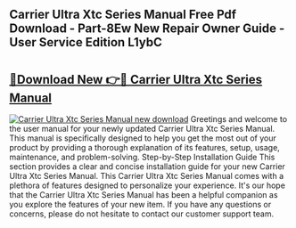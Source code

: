 ## Carrier Ultra Xtc Series Manual Free Pdf Download - Part-8Ew New Repair Owner Guide - User Service Edition L1ybC

# <h2><a href="http://bc71562.oget.top/?id=Carrier+Ultra+Xtc+Series+Manual">🔗Download New 👉🔴 Carrier Ultra Xtc Series Manual</a></h2>

[![Carrier Ultra Xtc Series Manual new download](https://i.imgur.com/5g1atiW.png)](http://bc71562.oget.top/?id=Carrier+Ultra+Xtc+Series+Manual)
Greetings and welcome to the user manual for your newly updated Carrier Ultra Xtc Series Manual. This manual is specifically designed to help you get the most out of your product by providing a thorough explanation of its features, setup, usage, maintenance, and problem-solving. Step-by-Step Installation Guide This section provides a clear and concise installation guide for your new Carrier Ultra Xtc Series Manual. This Carrier Ultra Xtc Series Manual comes with a plethora of features designed to personalize your experience. It's our hope that the Carrier Ultra Xtc Series Manual has been a helpful companion as you explore the features of your new item. If you have any questions or concerns, please do not hesitate to contact our customer support team.
